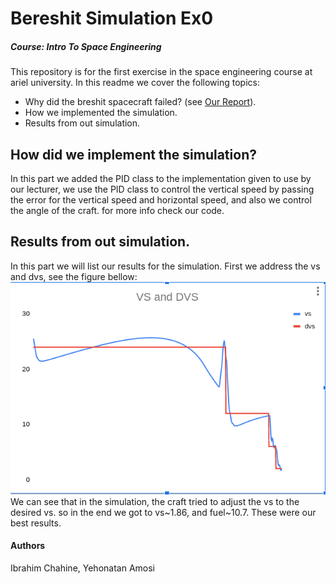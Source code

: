 # Bereshit Simulation Ex0

##### Course: Intro To Space Engineering

This repository is for the first exercise in the space engineering course at ariel university.
In this readme we cover the following topics:

- Why did the breshit spacecraft failed? (see [Our Report](https://github.com/ibrahimchahine/IntroToSpaceEx0/blob/main/Ex1-Report.pdf)).
- How we implemented the simulation.
- Results from out simulation.

## How did we implement the simulation?
In this part we added the PID class to the implementation given to use by our lecturer, we use the PID class to control the vertical speed by passing the error for the vertical speed and horizontal speed, and also we control the angle of the craft. for more info check our code.

## Results from out simulation.
In this part we will list our results for the simulation.
First we address the vs and dvs, see the figure bellow:
![Graph for the vs and dvs](https://github.com/ibrahimchahine/IntroToSpaceEx0/blob/main/pics/VS_DVS.png)
We can see that in the simulation, the craft tried to adjust the vs to the desired vs.
so in the end we got to vs~1.86, and fuel~10.7.
These were our best results.

#### Authors
Ibrahim Chahine, Yehonatan Amosi
